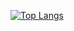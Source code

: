 [![Top Langs](https://github-readme-stats.vercel.app/api/top-langs/?username=tahirfreelancer&layout=compact)](https://github.com/anuraghazra/github-readme-stats)
